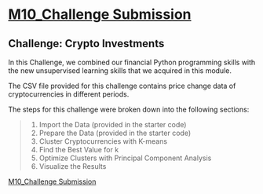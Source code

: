 # [M10_Challenge Submission](https://github.com/sfkonrad/M10_Challenge_Submission/blob/main/M10_Challenge_Submission/M10_Challenge-KonradK-crypto_investments.ipynb)

## Challenge: Crypto Investments

In this Challenge, we combined our financial Python programming skills with the new unsupervised learning skills that we acquired in this module.

The CSV file provided for this challenge contains price change data of cryptocurrencies in different periods.

The steps for this challenge were broken down into the following sections:
> 1. Import the Data (provided in the starter code)
> 2. Prepare the Data (provided in the starter code)
> 3. Cluster Cryptocurrencies with K-means
> 4. Find the Best Value for k
> 5. Optimize Clusters with Principal Component Analysis
> 6. Visualize the Results

[M10_Challenge Submission](https://github.com/sfkonrad/M10_Challenge_Submission/blob/main/M10_Challenge_Submission/M10_Challenge-KonradK-crypto_investments.ipynb)
